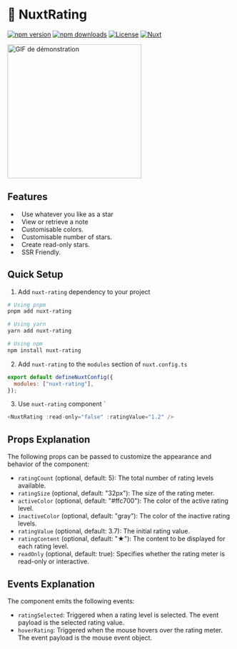 <!--
Get your module up and running quickly.

Find and replace all on all files (CMD+SHIFT+F):
- Name: My Module
- Package name: nuxt-rating
- Description: My new Nuxt module
-->

# 🌠 NuxtRating

[![npm version][npm-version-src]][npm-version-href]
[![npm downloads][npm-downloads-src]][npm-downloads-href]
[![License][license-src]][license-href]
[![Nuxt][nuxt-src]][nuxt-href]

<img src="https://s11.gifyu.com/images/SQCHN.gif" alt="GIF de démonstration" width="300">

## Features

<!-- Highlight some of the features your module provide here -->

- &nbsp; Use whatever you like as a star
- &nbsp; View or retrieve a note
- &nbsp; Customisable colors.
- &nbsp; Customisable number of stars.
- &nbsp; Create read-only stars.
- &nbsp; SSR Friendly.

## Quick Setup

1. Add `nuxt-rating` dependency to your project

```bash
# Using pnpm
pnpm add nuxt-rating

# Using yarn
yarn add nuxt-rating

# Using npm
npm install nuxt-rating
```

2. Add `nuxt-rating` to the `modules` section of `nuxt.config.ts`

```js
export default defineNuxtConfig({
  modules: ["nuxt-rating"],
});
```

3. Use `nuxt-rating` component `

```js
<NuxtRating :read-only="false" :ratingValue="1.2" />
```

## Props Explanation

The following props can be passed to customize the appearance and behavior of the component:

- `ratingCount` (optional, default: 5): The total number of rating levels available.
- `ratingSize` (optional, default: "32px"): The size of the rating meter.
- `activeColor` (optional, default: "#ffc700"): The color of the active rating level.
- `inactiveColor` (optional, default: "gray"): The color of the inactive rating levels.
- `ratingValue` (optional, default: 3.7): The initial rating value.
- `ratingContent` (optional, default: "★"): The content to be displayed for each rating level.
- `readOnly` (optional, default: true): Specifies whether the rating meter is read-only or interactive.

## Events Explanation

The component emits the following events:

- `ratingSelected`: Triggered when a rating level is selected. The event payload is the selected rating value.
- `hoverRating`: Triggered when the mouse hovers over the rating meter. The event payload is the mouse event object.

<!-- Badges -->

[npm-version-src]: https://img.shields.io/npm/v/nuxt-rating/latest.svg?style=flat&colorA=18181B&colorB=28CF8D
[npm-version-href]: https://npmjs.com/package/nuxt-rating
[npm-downloads-src]: https://img.shields.io/npm/dm/nuxt-rating.svg?style=flat&colorA=18181B&colorB=28CF8D
[npm-downloads-href]: https://npmjs.com/package/nuxt-rating
[license-src]: https://img.shields.io/npm/l/nuxt-rating.svg?style=flat&colorA=18181B&colorB=28CF8D
[license-href]: https://npmjs.com/package/nuxt-rating/blob/main/LICENSE
[nuxt-src]: https://img.shields.io/badge/Nuxt-18181B?logo=nuxt.js
[nuxt-href]: https://nuxt.com
